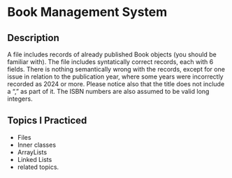 # Book Management System  
## Description 
A file includes records of already published Book objects (you should be familiar with). The file includes
syntatically correct records, each with 6 fields. There is nothing semantically wrong with the records, except
for one issue in relation to the publication year, where some years were incorrectly recorded as 2024 or more.
Please notice also that the title does not include a “,” as part of it. The ISBN numbers are also assumed to be
valid long integers. 
## Topics I Practiced
- Files
- Inner classes
- ArrayLists
- Linked Lists
- related topics.